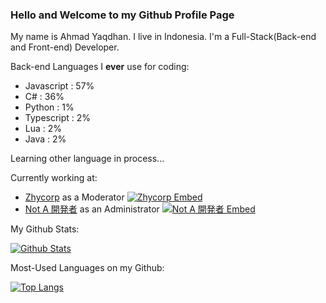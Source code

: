 ### Hello and Welcome to my Github Profile Page

My name is Ahmad Yaqdhan. I live in Indonesia. I'm a Full-Stack(Back-end and Front-end) Developer.

Back-end Languages I **ever** use for coding:

- Javascript : 57%
- C# : 36%
- Python : 1%
- Typescript : 2%
- Lua : 2%
- Java : 2%

Learning other language in process...


Currently working at:

- [Zhycorp](https://zhycorp.com/) as a Moderator [![Zhycorp Embed](https://discordapp.com/api/guilds/332877090003091456/embed.png)](https://zhycorp.com/discord)
- [Not A 開発者](https://notadev.xyz/) as an Administrator [![Not A 開発者 Embed](https://discordapp.com/api/guilds/703245245315416184/embed.png)](https://clidev.my.id/discord)

My Github Stats:

[![Github Stats](https://github-readme-stats.vercel.app/api?username=Mednoob&show_icons=true&theme=dark)](https://github.com/Mednoob)

Most-Used Languages on my Github:

[![Top Langs](https://github-readme-stats.vercel.app/api/top-langs/?username=Mednoob&layout=compact&theme=dark)](https://github.com/Mednoob)
